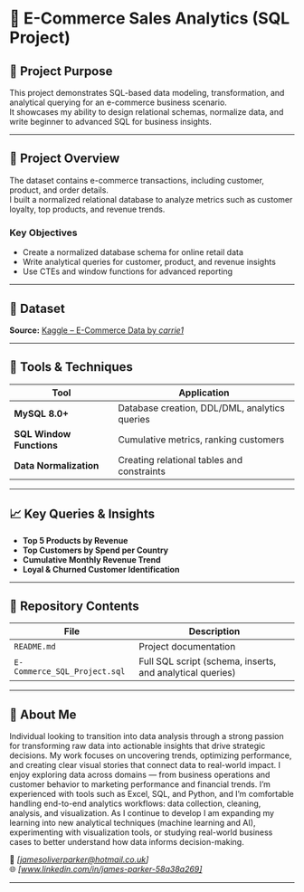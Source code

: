 # 🛒 E-Commerce Sales Analytics (SQL Project)

## 🎯 Project Purpose
This project demonstrates SQL-based data modeling, transformation, and analytical querying for an e-commerce business scenario.  
It showcases my ability to design relational schemas, normalize data, and write beginner to advanced SQL for business insights.

---

## 🧠 Project Overview
The dataset contains e-commerce transactions, including customer, product, and order details.  
I built a normalized relational database to analyze metrics such as customer loyalty, top products, and revenue trends.

### Key Objectives
- Create a normalized database schema for online retail data  
- Write analytical queries for customer, product, and revenue insights  
- Use CTEs and window functions for advanced reporting  

---

## 🔗 Dataset
**Source:** [Kaggle – E-Commerce Data by *carrie1*](https://www.kaggle.com/datasets/carrie1/ecommerce-data)  

---

## 🧰 Tools & Techniques
| Tool | Application |
|------|--------------|
| **MySQL 8.0+** | Database creation, DDL/DML, analytics queries |
| **SQL Window Functions** | Cumulative metrics, ranking customers |
| **Data Normalization** | Creating relational tables and constraints |

---

## 📈 Key Queries & Insights
- **Top 5 Products by Revenue**  
- **Top Customers by Spend per Country**  
- **Cumulative Monthly Revenue Trend**  
- **Loyal & Churned Customer Identification**

---

## 📁 Repository Contents
| File | Description |
|------|--------------|
| `README.md` | Project documentation |
| `E-Commerce_SQL_Project.sql` | Full SQL script (schema, inserts, and analytical queries) |

---

## 💬 About Me
Individual looking to transition into data analysis through a strong passion for transforming raw data into actionable insights that drive strategic decisions.
My work focuses on uncovering trends, optimizing performance, and creating clear visual stories that connect data to real-world impact.
I enjoy exploring data across domains — from business operations and customer behavior to marketing performance and financial trends.
I’m experienced with tools such as Excel, SQL, and Python, and I’m comfortable handling end-to-end analytics workflows: data collection, cleaning, analysis, and visualization.
As I continue to develop I am expanding my learning into new analytical techniques (machine learning and AI), experimenting with visualization tools, or studying real-world business cases to better understand how data informs decision-making.

📧 *[jamesoliverparker@hotmail.co.uk]*  
🌐 *[www.linkedin.com/in/james-parker-58a38a269]*  

---
